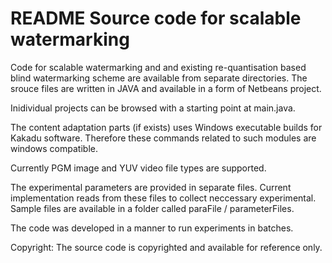 # README Source code for scalable watermarking

Code for scalable watermarking and and existing re-quantisation based blind watermarking scheme are available from separate directories. The srouce files are written in JAVA and available in a form of Netbeans project. 

Inidividual projects can be browsed with a starting point at main.java. 

The content adaptation parts (if exists) uses Windows executable builds for Kakadu software. Therefore these commands related to such modules are windows compatible. 

Currently PGM image and YUV video file types are supported. 

The experimental parameters are provided in separate files. Current implementation reads from these files to collect neccessary experimental. Sample files are available in a folder called paraFile / parameterFiles. 

The code was developed in a manner to run experiments in batches. 

Copyright: The source code is copyrighted and available for reference only.   
